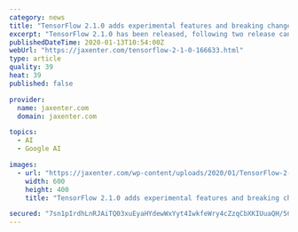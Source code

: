 ```yaml
---
category: news
title: "TensorFlow 2.1.0 adds experimental features and breaking changes"
excerpt: "TensorFlow 2.1.0 has been released, following two release candidates. The final version of the machine learning platform includes new features and breaking changes. Meanwhile, Python 2.7 has reached its end of life and is no longer supported by TensorFlow."
publishedDateTime: 2020-01-13T10:54:00Z
webUrl: "https://jaxenter.com/tensorflow-2-1-0-166633.html"
type: article
quality: 39
heat: 39
published: false

provider:
  name: jaxenter.com
  domain: jaxenter.com

topics:
  - AI
  - Google AI

images:
  - url: "https://jaxenter.com/wp-content/uploads/2020/01/TensorFlow-2-1-0.jpg"
    width: 600
    height: 400
    title: "TensorFlow 2.1.0 adds experimental features and breaking changes"

secured: "7sn1pIrdhLnRJAiTQ03xuEyaHYdewWxYyt4IwkfeWry4cZzqCbXKIUuaQH/5Ci+pEl1G4HF4F0j4BaWcf8GmsxA4z/Q3mA6cFs4EbBDozFuKgJmo1pUW876XG9bLbS7BbAw7n3gqLqEKMhCc7MEGdH35PCkOau6iUBrJubAkiKMeEzvMgb6tVFcjMWPh9LA9ObMRZ5HvEz3A6cxWTE7JWxJV9TySAU6GCKCrde/jTr33V50DNTX6APXIi0h4HmDUOq/fBdu3PqLfMpcNc/G7hUQr9AfoxuBkjTMdUleYep5E21N+eQ5OTD/6zW7CvEjC;LfD57R+VnDk4F4NllC2+mw=="
---
```


